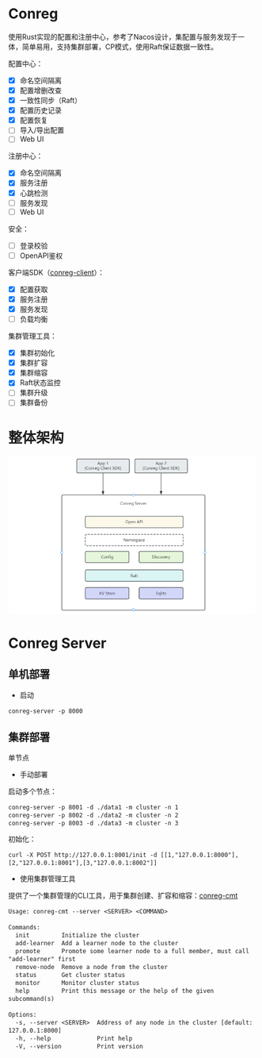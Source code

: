 # Conreg

使用Rust实现的配置和注册中心，参考了Nacos设计，集配置与服务发现于一体，简单易用，支持集群部署，CP模式，使用Raft保证数据一致性。

配置中心：

- [x] 命名空间隔离
- [x] 配置增删改查
- [x] 一致性同步（Raft）
- [x] 配置历史记录
- [x] 配置恢复
- [ ] 导入/导出配置
- [ ] Web UI

注册中心：

- [x] 命名空间隔离
- [x] 服务注册
- [x] 心跳检测
- [ ] 服务发现
- [ ] Web UI

安全：

- [ ] 登录校验
- [ ] OpenAPI鉴权

客户端SDK（[conreg-client](https://docs.rs/conreg-client)）：

- [x] 配置获取
- [x] 服务注册
- [x] 服务发现
- [ ] 负载均衡

集群管理工具：

- [x] 集群初始化
- [x] 集群扩容
- [x] 集群缩容
- [x] Raft状态监控
- [ ] 集群升级
- [ ] 集群备份

# 整体架构

<img alt="architecture" src="docs/architecture.png" width="500px"/>

# Conreg Server

## 单机部署

- 启动

```shell
conreg-server -p 8000
```

## 集群部署

单节点

- 手动部署

启动多个节点：

```shell
conreg-server -p 8001 -d ./data1 -m cluster -n 1
conreg-server -p 8002 -d ./data2 -m cluster -n 2
conreg-server -p 8003 -d ./data3 -m cluster -n 3
```

初始化：

```shell
curl -X POST http://127.0.0.1:8001/init -d [[1,"127.0.0.1:8000"],[2,"127.0.0.1:8001"],[3,"127.0.0.1:8002"]]
```

- 使用集群管理工具

提供了一个集群管理的CLI工具，用于集群创建、扩容和缩容：[conreg-cmt](https://crates.io/crates/conreg-cmt)

```shell
Usage: conreg-cmt --server <SERVER> <COMMAND>

Commands:
  init         Initialize the cluster
  add-learner  Add a learner node to the cluster
  promote      Promote some learner node to a full member, must call "add-learner" first
  remove-node  Remove a node from the cluster
  status       Get cluster status
  monitor      Monitor cluster status
  help         Print this message or the help of the given subcommand(s)

Options:
  -s, --server <SERVER>  Address of any node in the cluster [default: 127.0.0.1:8000]
  -h, --help             Print help
  -V, --version          Print version
```